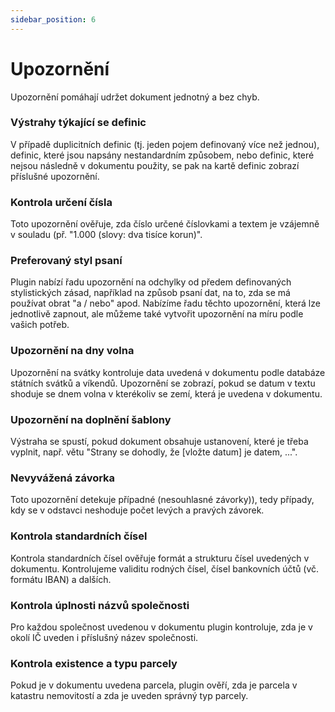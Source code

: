 ```yaml
---
sidebar_position: 6
---
```


# Upozornění

Upozornění pomáhají udržet dokument jednotný a bez chyb.

### Výstrahy týkající se definic

V případě duplicitních definic (tj. jeden pojem definovaný více než jednou), definic,
které jsou napsány nestandardním způsobem, nebo definic, které nejsou následně v
dokumentu použity, se pak na kartě definic zobrazí příslušné upozornění.

### Kontrola určení čísla

Toto upozornění ověřuje, zda číslo určené číslovkami a textem je vzájemně v souladu
(př. "1.000 (slovy: dva tisíce korun)".

### Preferovaný styl psaní

Plugin nabízí řadu upozornění na odchylky od předem definovaných stylistických zásad,
například na způsob psaní dat, na to, zda se má používat obrat "a / nebo" apod.
Nabízíme řadu těchto upozornění, která lze jednotlivě zapnout, ale můžeme také
vytvořit upozornění na míru podle vašich potřeb.

### Upozornění na dny volna

Upozornění na svátky kontroluje data uvedená v dokumentu podle databáze státních
svátků a víkendů. Upozornění se zobrazí, pokud se datum v textu shoduje se dnem volna
v kterékoliv se zemí, která je uvedena v dokumentu.

### Upozornění na doplnění šablony

Výstraha se spustí, pokud dokument obsahuje ustanovení, které je třeba vyplnit,
např. větu "Strany se dohodly, že [vložte datum] je datem, ...".

### Nevyvážená závorka

Toto upozornění detekuje případné (nesouhlasné závorky)), tedy případy, kdy se
v odstavci neshoduje počet levých a pravých závorek.

### Kontrola standardních čísel

Kontrola standardních čísel ověřuje formát a strukturu čísel uvedených v dokumentu.
Kontrolujeme validitu rodných čísel, čísel bankovních účtů (vč. formátu IBAN) a dalších.

### Kontrola úplnosti názvů společnosti

Pro každou společnost uvedenou v dokumentu plugin kontroluje, zda je v okolí IČ uveden
i příslušný název společnosti.

### Kontrola existence a typu parcely

Pokud je v dokumentu uvedena parcela, plugin ověří, zda je parcela v katastru nemovitostí
a zda je uveden správný typ parcely.
